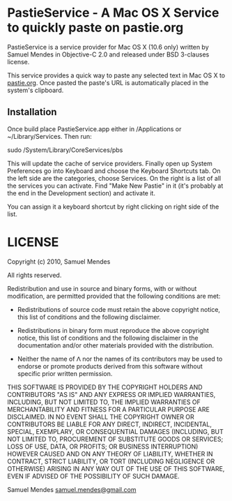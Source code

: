 PastieService - A Mac OS X Service to quickly paste on pastie.org
=================================================================

PastieService is a service provider for Mac OS X (10.6 only) written by Samuel
Mendes in Objective-C 2.0 and released under BSD 3-clauses license.

This service provides a quick way to paste any selected text in Mac OS X to
[pastie.org](http://pastie.org). Once pasted the paste's URL is automatically
placed in the system's clipboard.

Installation
------------

Once build place PastieService.app either in /Applications or
~/Library/Services. Then run:

  sudo /System/Library/CoreServices/pbs

This will update the cache of service providers.
Finally open up System Preferences go into Keyboard and choose the Keyboard
Shortcuts tab. On the left side are the categories, choose Services. On the
right is a list of all the services you can activate. Find "Make New Pastie" in
it (it's probably at the end in the Development section) and activate it.

You can assign it a keyboard shortcut by right clicking on right side of the
list.

LICENSE
=======

Copyright (c) 2010, Samuel Mendes

All rights reserved.

Redistribution and use in source and binary forms, with or without
modification, are permitted provided that the following conditions are met:

* Redistributions of source code must retain the above copyright
notice, this list of conditions and the following disclaimer.

* Redistributions in binary form must reproduce the above copyright
notice, this list of conditions and the following disclaimer in the
documentation and/or other materials provided with the distribution.

* Neither the name of ᐱ nor the names of its
contributors may be used to endorse or promote products derived
from this software without specific prior written permission.

THIS SOFTWARE IS PROVIDED BY THE COPYRIGHT HOLDERS AND CONTRIBUTORS
"AS IS" AND ANY EXPRESS OR IMPLIED WARRANTIES, INCLUDING, BUT NOT
LIMITED TO, THE IMPLIED WARRANTIES OF MERCHANTABILITY AND FITNESS FOR
A PARTICULAR PURPOSE ARE DISCLAIMED. IN NO EVENT SHALL THE COPYRIGHT
OWNER OR CONTRIBUTORS BE LIABLE FOR ANY DIRECT, INDIRECT, INCIDENTAL,
SPECIAL, EXEMPLARY, OR CONSEQUENTIAL DAMAGES (INCLUDING, BUT NOT LIMITED
TO, PROCUREMENT OF SUBSTITUTE GOODS OR SERVICES; LOSS OF USE, DATA, OR
PROFITS; OR BUSINESS INTERRUPTION) HOWEVER CAUSED AND ON ANY THEORY OF
LIABILITY, WHETHER IN CONTRACT, STRICT LIABILITY, OR TORT (INCLUDING 
NEGLIGENCE OR OTHERWISE) ARISING IN ANY WAY OUT OF THE USE OF THIS
SOFTWARE, EVEN IF ADVISED OF THE POSSIBILITY OF SUCH DAMAGE.

Samuel Mendes <samuel.mendes@gmail.com>
